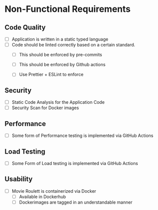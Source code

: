 # Non-Functional Requirements


## Code Quality

- [ ] Application is written in a static typed language
- [ ] Code should be linted correctly based on a certain standard.
  - [ ] This should be enforced by pre-commits
  - [ ] This should be enforced by Github actions
  - [ ] Use Prettier + ESLint to enforce


## Security

- [ ] Static Code Analysis for the Application Code
- [ ] Security Scan for Docker images

## Performance

- [ ] Some form of Performance testing is implemented via GitHub Actions

## Load Testing

- [ ] Some Form of Load testing is implemented via GitHub Actions

## Usability

- [ ] Movie Roulett is containerized via Docker
  - [ ] Available in Dockerhub
  - [ ] Dockerimages are tagged in an understandable manner
